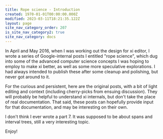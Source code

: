 ```yaml
---
title: Rope science - Introduction
created: 1970-01-01T00:00:00.000Z
modified: 2023-03-11T18:21:35.122Z
layout: page
site_nav_category_order: 207
is_site_nav_category2: true
site_nav_category: docs
---
```


In April and May 2016, when I was working out the design for xi editor, I wrote a series of Google-internal posts I entitled "rope science", which dug into some of the advanced computer science concepts I was hoping to employ to make xi better, as well as some more speculative explorations. I had always intended to publish these after some cleanup and polishing, but never got around to it.

For the curious and persistent, here are the original posts, with a bit of light editing and context (including cherry-picks from ensuing discussion). They will probably be helpful to understand xi internals, but don't take the place of real documentation. That said, these posts can hopefully provide input for that documentation, and may be interesting on their own.

I don't think I ever wrote a part 7. It was supposed to be about spans and interval trees, still a very interesting topic.

Enjoy!
